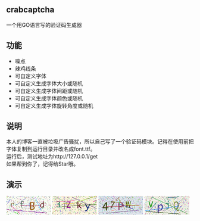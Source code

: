 ## crabcaptcha ##
一个用GO语言写的验证码生成器  

## 功能 ##
- 噪点  
- 辣鸡线条  
- 可自定义字体  
- 可自定义生成字体大小或随机  
- 可自定义生成字体间距或随机
- 可自定义生成字体颜色或随机
- 可自定义生成字体旋转角度或随机

## 说明 ##
本人的博客一直被垃圾广告骚扰，所以自己写了一个验证码模块。记得在使用前把字体复制到运行目录并改名成font.ttf。  
运行后，测试地址为http://127.0.0.1/get   
如果帮到你了，记得给Star哦。

## 演示 ##
![](https://raw.githubusercontent.com/crabkun/img/master/cpt/1.png)
![](https://raw.githubusercontent.com/crabkun/img/master/cpt/2.png)
![](https://raw.githubusercontent.com/crabkun/img/master/cpt/3.png)
![](https://raw.githubusercontent.com/crabkun/img/master/cpt/4.png)
